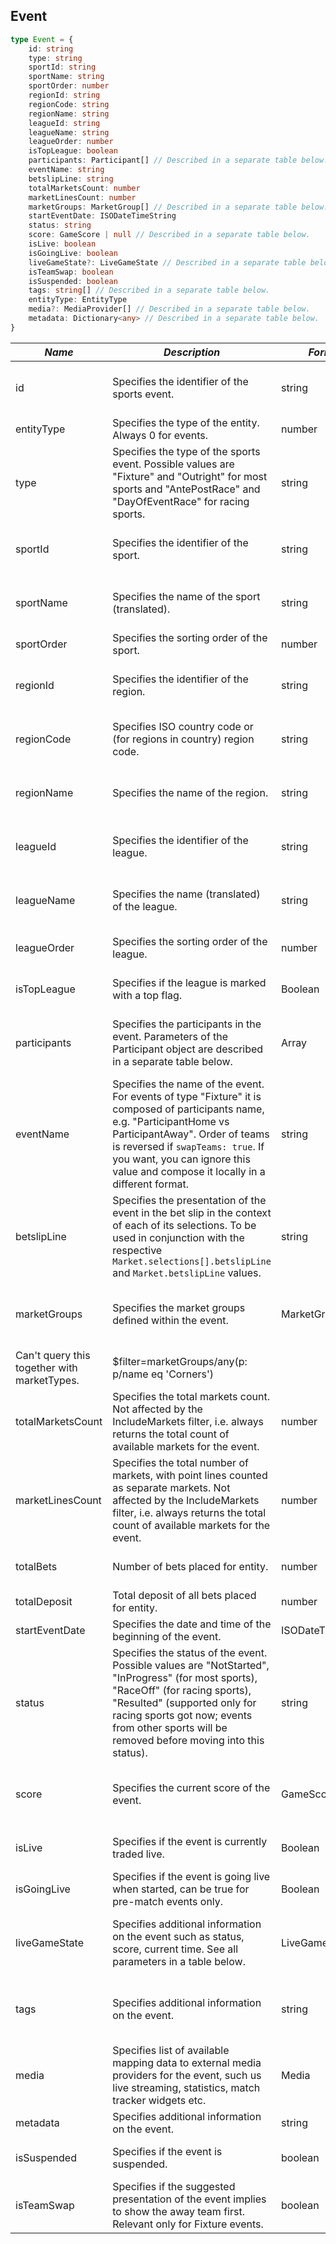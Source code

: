 ## Event

```typescript
type Event = {
    id: string
    type: string
    sportId: string
    sportName: string
    sportOrder: number
    regionId: string
    regionCode: string
    regionName: string
    leagueId: string
    leagueName: string
    leagueOrder: number
    isTopLeague: boolean
    participants: Participant[] // Described in a separate table below.
    eventName: string
    betslipLine: string
    totalMarketsCount: number
    marketLinesCount: number
    marketGroups: MarketGroup[] // Described in a separate table below.
    startEventDate: ISODateTimeString
    status: string
    score: GameScore | null // Described in a separate table below.
    isLive: boolean
    isGoingLive: boolean
    liveGameState?: LiveGameState // Described in a separate table below.
    isTeamSwap: boolean
    isSuspended: boolean
    tags: string[] // Described in a separate table below.
    entityType: EntityType
    media?: MediaProvider[] // Described in a separate table below.
    metadata: Dictionary<any> // Described in a separate table below.
}
```

| *Name* | *Description* | *Format* | *Returnable* | *Queryable* | *Example* |
| ----------- | ----------- | ----------- | ----------- | ----------- | ----------- |
|id| Specifies the identifier of the sports event. | string | Yes | query (using eq, ne, or, and, in) | $filter=Id eq '11754652' |
|entityType| Specifies the type of the entity. Always 0 for events. | number | Yes | No | -- |
|type| Specifies the type of the sports event. Possible values are "Fixture" and "Outright" for most sports and "AntePostRace" and "DayOfEventRace" for racing sports. | string | Yes | query (using eq, ne, or, and, in) | $filter=type eq (ne) 'Fixture' |
|sportId| Specifies the identifier of the sport. | string | Yes | query (using eq, ne, or, and, in) | $filter=sportId eq (ne) '12' |
|sportName| Specifies the name of the sport (translated). | string | Yes | query (using eq, ne, or, and, in) | $filter=sportName eq 'Soccer' |
|sportOrder| Specifies the sorting order of the sport. | number | Yes | $orderby (only *asc*) | $orderby=sportOrder asc |
|regionId| Specifies the identifier of the region. | string | Yes | query (using eq, ne, or, and, in) | $filter=regionId eq '260' |
|regionCode| Specifies ISO country code or (for regions in country) region code. | string | Yes | query (using eq, ne, or, and, in) | $filter=regionCode eq 'EN' |
|regionName| Specifies the name of the region. | string | Yes | query (using eq, ne, or, and, in) | $filter=regionName eq 'England' |
|leagueId| Specifies the identifier of the league. | string | Yes | query (using eq, ne, or, and, in) | $filter=leagueId eq '36690' |
|leagueName| Specifies the name (translated) of the league. | string | Yes | query (using eq, ne, or, and, in) | $filter=leagueName eq 'English Football League Cup' |
|leagueOrder| Specifies the sorting order of the league. | number | Yes | (using eq, ne, or, and, in) | $filter=leagueOrder eq 580150 |
|isTopLeague| Specifies if the league is marked with a top flag. | Boolean | Yes | query (using eq, ne) | $filter=isTopLeague eq false |
|participants| Specifies the participants in the event. Parameters of the Participant object are described in a separate table below. | Array | Yes | query (using lambda, eq, ne, or, and, in) | $filter=participants/any(p: p/id eq '357') |
|eventName| Specifies the name of the event. For events of type "Fixture" it is composed of participants name, e.g. "ParticipantHome vs ParticipantAway". Order of teams is reversed if `swapTeams: true`. If you want, you can ignore this value and compose it locally in a different format. | string | Yes | query (using eq, ne, or, and, in) | $filter=eventName eq 'Chelsea vs Bournemouth' |
|betslipLine| Specifies the presentation of the event in the bet slip in the context of each of its selections. To be used in conjunction with the respective `Market.selections[].betslipLine` and `Market.betslipLine` values.| string | Yes | query (using eq, ne, or, and, in) | $filter=betslipLine eq 'Clonmel: 12:15' |
|marketGroups| Specifies the market groups defined within the event. | MarketGroup | Yes | query (using lambda, eq, ne, or, and, in) 
Сan't query this together with marketTypes.| $filter=marketGroups/any(p: p/name eq 'Corners') |
|totalMarketsCount| Specifies the total markets count. Not affected by the IncludeMarkets filter, i.e. always returns the total count of available markets for the event. | number | Yes | $orderby (only desc) | $orderby=totalMarketsCount desc |
|marketLinesCount| Specifies the total number of markets, with point lines counted as separate markets. Not affected by the IncludeMarkets filter, i.e. always returns the total count of available markets for the event. | number | Yes | query (using lambda, eq, ne, or, and, in) | $filter=marketLinesCount eq 0 |
|totalBets| Number of bets placed for entity. | number | No | $orderby (only desc) | $orderby=totalBets desc |
|totalDeposit| Total deposit of all bets placed for entity. | number | No | $orderby (only asc) | $orderby=startEventDate asc |
|startEventDate| Specifies the date and time of the beginning of the event. | ISODateTimeString | Yes | $orderby (only asc) | $orderby=startEventDate asc |
|status| Specifies the status of the event. Possible values are "NotStarted", "InProgress" (for most sports), "RaceOff" (for racing sports), "Resulted" (supported only for racing sports got now; events from other sports will be removed before moving into this status). | string | Yes | query (using eq, ne, or, and, in) | $filter=status eq 'NotStarted' |
|score|	Specifies the current score of the event. | GameScore |	Yes | query (using lambda, eq, ne, or, and, in) | $filter=score/awayScore eq '0' |
|isLive| Specifies if the event is currently traded live. | Boolean | Yes | query (using eq, ne) | $filter=isLive eq false |
|isGoingLive| Specifies if the event is going live when started, can be true for pre-match events only. | Boolean | Yes | query (using eq, ne) | $filter=isGoingLive eq false |
|liveGameState|	Specifies additional information on the event such as status, score, current time. See all parameters in a table below. | LiveGameState | Yes | query (using lambda, eq, ne, or, and, in) | $filter=liveGameState/gamePart eq 'SecondHalf' |
|tags| Specifies additional information on the event. | string | Yes |	query (using lambda, eq, ne, or, and, in) | $filter=tags/any(s: s eq 'LiveStream') |
|media|	Specifies list of available mapping data to external media providers for the event, such us live streaming, statistics, match tracker widgets etc. | Media | Yes | query (using lambda, eq, ne, or, and, in) | $filter=media/any(p: p/mediaType eq 'LiveStreaming') |
|metadata| Specifies additional information on the event. | string | Yes | No | -- |
|isSuspended| Specifies if the event is suspended. | boolean | Yes | query (using eq, ne) | $filter=isSuspended eq false |
|isTeamSwap| Specifies if the suggested presentation of the event implies to show the away team first. Relevant only for Fixture events. | boolean | Yes	| query (using eq, ne) | $filter=isTeamSwap eq false |
